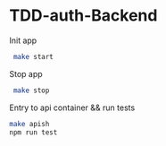 # TDD-auth-Backend

Init app

```bash
 make start
```

Stop app

```bash
 make stop
```

Entry to api container && run tests

```bash
make apish
npm run test
```
